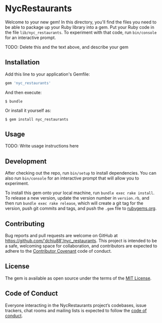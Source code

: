 # NycRestaurants

Welcome to your new gem! In this directory, you'll find the files you need to be able to package up your Ruby library into a gem. Put your Ruby code in the file `lib/nyc_restaurants`. To experiment with that code, run `bin/console` for an interactive prompt.

TODO: Delete this and the text above, and describe your gem

## Installation

Add this line to your application's Gemfile:

```ruby
gem 'nyc_restaurants'
```

And then execute:

    $ bundle

Or install it yourself as:

    $ gem install nyc_restaurants

## Usage

TODO: Write usage instructions here

## Development

After checking out the repo, run `bin/setup` to install dependencies. You can also run `bin/console` for an interactive prompt that will allow you to experiment.

To install this gem onto your local machine, run `bundle exec rake install`. To release a new version, update the version number in `version.rb`, and then run `bundle exec rake release`, which will create a git tag for the version, push git commits and tags, and push the `.gem` file to [rubygems.org](https://rubygems.org).

## Contributing

Bug reports and pull requests are welcome on GitHub at https://github.com/'dchiu88'/nyc_restaurants. This project is intended to be a safe, welcoming space for collaboration, and contributors are expected to adhere to the [Contributor Covenant](http://contributor-covenant.org) code of conduct.

## License

The gem is available as open source under the terms of the [MIT License](https://opensource.org/licenses/MIT).

## Code of Conduct

Everyone interacting in the NycRestaurants project’s codebases, issue trackers, chat rooms and mailing lists is expected to follow the [code of conduct](https://github.com/'dchiu88'/nyc_restaurants/blob/master/CODE_OF_CONDUCT.md).
